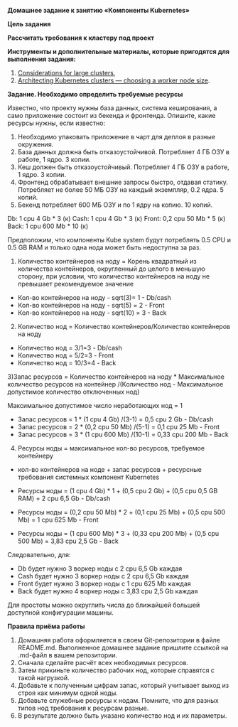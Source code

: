 **Домашнее задание к занятию «Компоненты Kubernetes»**

**Цель задания**

**Рассчитать требования к кластеру под проект**

**Инструменты и дополнительные материалы, которые пригодятся для выполнения задания:**
1. [Considerations for large clusters](https://kubernetes.io/docs/setup/best-practices/cluster-large/),
2. [Architecting Kubernetes clusters — choosing a worker node size](https://learnk8s.io/kubernetes-node-size).

**Задание. Необходимо определить требуемые ресурсы**

Известно, что проекту нужны база данных, система кеширования, а само приложение состоит из бекенда и фронтенда. 
Опишите, какие ресурсы нужны, если известно:

1. Необходимо упаковать приложение в чарт для деплоя в разные окружения.
2. База данных должна быть отказоустойчивой. Потребляет 4 ГБ ОЗУ в работе, 1 ядро. 3 копии.
3. Кеш должен быть отказоустойчивый. Потребляет 4 ГБ ОЗУ в работе, 1 ядро. 3 копии.
4. Фронтенд обрабатывает внешние запросы быстро, отдавая статику. 
Потребляет не более 50 МБ ОЗУ на каждый экземпляр, 0.2 ядра. 5 копий.
5. Бекенд потребляет 600 МБ ОЗУ и по 1 ядру на копию. 10 копий.

Db: 1 cpu 4 Gb * 3 (к)
Cash: 1 cpu 4 Gb * 3 (к)
Front: 0,2 cpu 50 Mb * 5 (к)
Back: 1 cpu 600 Mb * 10 (к)

Предположим, что компоненты Kube system будут потреблять 0.5 CPU и 0.5 GB RAM и только одна нода может быть недоступна за раз.

1) Количество контейнеров на ноду = Корень квадратный из количества контейнеров, 
округленный до целого в меньшую сторону, при условии, что количество контейнеров на ноду не превышает рекомендуемое значение

* Кол-во контейнеров на ноду - sqrt(3)= 1 - Db/cash
* Кол-во контейнеров на ноду - sqrt(5) = 2 - Front
* Кол-во контейнеров на ноду - sqrt(10) = 3 - Back

2) Количество нод = Количество контейнеров/Количество контейнеров на ноду

* Количество нод = 3/1=3 - Db/cash
* Количество нод = 5/2=3 - Front
* Количество нод = 10/3=4 - Back

3)Запас ресурсов = Количество контейнеров на ноду * Максимальное количество ресурсов на контейнер
/(Количество нод - Максимальное допустимое количество отключенных нод)

Максимальное допустимое число неработающих нод = 1

* Запас ресурсов = 1 * (1 cpu 4 Gb) /(3-1) = 0,5 cpu 2 Gb - Db/cash
* Запас ресурсов = 2 * (0,2 cpu 50 Mb) /(5-1) = 0,1 cpu 25 Mb - Front
* Запас ресурсов = 3 * (1 cpu 600 Mb) /(10-1) = 0,33 cpu 200 Mb - Back

4) Ресурсы ноды = максимальное кол-во ресурсов, требуемое контейнеру 
* кол-во контейнеров на ноде + запас ресурсов + ресурсные требования системных компонент Kubernetes

* Ресурсы ноды = (1 cpu 4 Gb) * 1 + (0,5 cpu 2 Gb) + (0,5 cpu 0,5 GB RAM) = 2 cpu 6,5 Gb - Db/cash
* Ресурсы ноды = (0,2 cpu 50 Mb) * 2 + (0,1 cpu 25 Mb) + (0,5 cpu 500 Mb) = 1 cpu 625 Mb - Front
* Ресурсы ноды = (1 cpu 600 Mb) * 3 + (0,33 cpu 200 Mb) + (0,5 cpu 500 Mb) = 3,83 cpu 2,5 Gb  - Back

Следовательно, для:
* Db будет нужно 3 воркер ноды с 2 cpu 6,5 Gb каждая
* Сash будет нужно 3 воркер ноды с 2 cpu 6,5 Gb каждая
* Front будет нужно 3 воркер ноды с 1 cpu 625 Mb каждая
* Back будет нужно 4 воркер ноды с 3,83 cpu 2,5 Gb каждая

Для простоты можно округлить числа до ближайшей большей доступной конфигурации машины.

**Правила приёма работы**
1. Домашняя работа оформляется в своем Git-репозитории в файле README.md. Выполненное домашнее задание пришлите ссылкой на .md-файл в вашем репозитории.
2. Сначала сделайте расчёт всех необходимых ресурсов.
3. Затем прикиньте количество рабочих нод, которые справятся с такой нагрузкой.
4. Добавьте к полученным цифрам запас, который учитывает выход из строя как минимум одной ноды.
5. Добавьте служебные ресурсы к нодам. Помните, что для разных типов нод требования к ресурсам разные.
6. В результате должно быть указано количество нод и их параметры.

[//]: # (https://habr.com/ru/companies/nixys/articles/573316/)